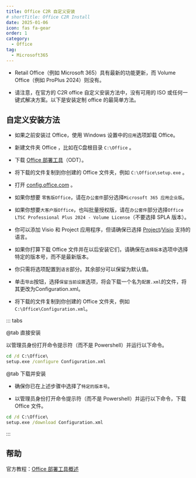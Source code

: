 ```yaml
---
title: Office C2R 自定义安装
# shortTitle: Office C2R Install
date: 2025-01-06
icon: fas fa-gear
order: 1
category:
  - Office
tag:
  - Microsoft365
---
```


- Retail Office（例如 Microsoft 365）具有最新的功能更新，而 Volume Office（例如 ProPlus 2024）则没有。

- 请注意，在官方的 C2R office 自定义安装方法中，没有可用的 ISO 或任何一键式解决方案。以下是安装定制 office 的最简单方法。

## 自定义安装方法

- 如果之前安装过 Office，使用 Windows 设置中的`应用`选项卸载 Office。

- 新建文件夹 Office ，比如在C盘根目录 `C:\Office` 。

- 下载 [Office 部署工具](https://officecdn.microsoft.com/pr/wsus/setup.exe)（ODT）。

- 将下载的文件复制到你创建的 Office 文件夹，例如 `C:\Office\setup.exe` 。

- 打开 [config.office.com](https://config.office.com/deploymentsettings) 。

- 如果你想要 `零售版Office`，请在`办公套件`部分选择`Microsoft 365 应用企业版`。

- 如果你想要`大客户版Office`，也叫批量授权版，请在`办公套件`部分选择`Office LTSC Professional Plus 2024 - Volume License`（不要选择 SPLA 版本）。

- 你可以添加 Visio 和 Project 应用程序，但请确保已选择 [Project](https://learn.microsoft.com/projectonline/supported-languages-for-project-online)/[Visio](https://support.microsoft.com/office/display-languages-supported-in-the-visio-desktop-app-a921983e-fd5d-45ef-8af1-cedf70c53d75) 支持的语言。

- 如果你打算下载 Office 文件并在以后安装它们，请确保在`选择版本`选项中选择特定的版本号，而不是最新版本。

- 你只需将选项配置到`语言`部分。其余部分可以保留为默认值。

- 单击`导出`按钮，选择`保留当前设置`选项，将会下载一个名为`配置.xml`的文件，将其更改为Configuration.xml。

- 将下载的文件复制到你创建的 Office 文件夹，例如`C:\Office\Configuration.xml`。

::: tabs

@tab 直接安装

以管理员身份打开命令提示符（而不是 Powershell）并运行以下命令。

```cmd
cd /d C:\Office\
setup.exe /configure Configuration.xml
```

@tab 下载并安装

- 确保你已在上述步骤中选择了`特定的版本号`。

- 以管理员身份打开命令提示符（而不是 Powershell）并运行以下命令，下载 Office 文件。

```cmd
cd /d C:\Office\
setup.exe /download Configuration.xml
```

:::

## 帮助

官方教程：[Office 部署工具概述](https://learn.microsoft.com/zh-cn/microsoft-365-apps/deploy/overview-office-deployment-tool)
